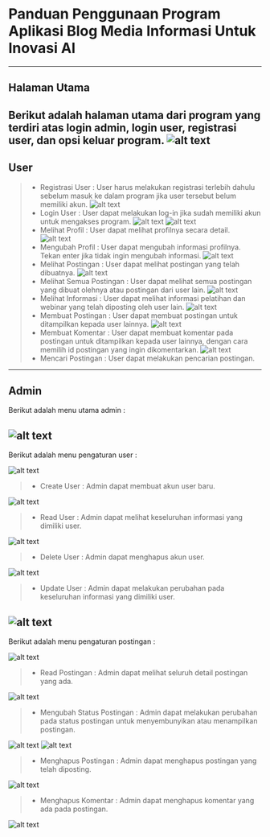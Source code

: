 # Panduan Penggunaan Program Aplikasi Blog Media Informasi Untuk Inovasi AI
---

## Halaman Utama
Berikut adalah halaman utama dari program yang terdiri atas login admin, login user, registrasi user, dan opsi keluar program.
![alt text](<assets/Menu Utama.png>)
---

## User
>- Registrasi User : User harus melakukan registrasi terlebih dahulu sebelum masuk ke dalam program jika user tersebut belum memiliki akun.
![alt text](<assets/0. Registrasi.png>)
>- Login User : User dapat melakukan log-in jika sudah memiliki akun untuk mengakses program.
![alt text](<assets/1. Login.png>)
![alt text](<assets/2. Menu.png>)
>- Melihat Profil : User dapat melihat profilnya secara detail. 
![alt text](<assets/3. Lihat Profil.png>)
>- Mengubah Profil : User dapat mengubah informasi profilnya. Tekan enter jika tidak ingin mengubah informasi.
![alt text](<assets/4. Edit Profil.png>)
>- Melihat Postingan : User dapat melihat postingan yang telah dibuatnya.
![alt text](<assets/5. Lihat Postingan.png>)
>- Melihat Semua Postingan : User dapat melihat semua postingan yang dibuat olehnya atau postingan dari user lain.
![alt text](<assets/7. Halaman Postingan.png>)
>- Melihat Informasi : User dapat melihat informasi pelatihan dan webinar yang telah diposting oleh user lain.
![alt text](<assets/Melihat Postingan berjenis Informasi.png>)
>- Membuat Postingan : User dapat membuat postingan untuk ditampilkan kepada user lainnya.
![alt text](<assets/6. Menambahkan Postingan.png>)
>- Membuat Komentar : User dapat membuat komentar pada postingan untuk ditampilkan kepada user lainnya, dengan cara memilih id postingan yang ingin dikomentarkan.
![alt text](<assets/8. Menambahkan komentar.png>)
>- Mencari Postingan : User dapat melakukan pencarian postingan.
---

## Admin
Berikut adalah menu utama admin : 

![alt text](<assets/2. Menu Admin.png>)
---

Berikut adalah menu pengaturan user :

![alt text](<assets/3. Menu Manajemen User.png>)
>- Create User : Admin dapat membuat akun user baru.

![alt text](<assets/4. Create User.png>)
>- Read User : Admin dapat melihat keseluruhan informasi yang dimiliki user.

![alt text](<assets/5. Read User.png>)
>- Delete User : Admin dapat menghapus akun user.

![alt text](<assets/7. Delete User.png>)
>- Update User : Admin dapat melakukan perubahan pada keseluruhan informasi yang dimiliki user.

![alt text](<assets/6. Edit User.png>)
---

Berikut adalah menu pengaturan postingan :

![alt text](<assets/8. Menu Manajemen Postingan.png>)
>- Read Postingan : Admin dapat melihat seluruh detail postingan yang ada.

![alt text](<assets/9. Read Postingan.png>)
>- Mengubah Status Postingan : Admin dapat melakukan perubahan pada status postingan untuk menyembunyikan atau menampilkan postingan.

![alt text](<assets/11.  Ubah Status.png>)
![alt text](<assets/16. Ubah Status Belum Disetujui.png>)
>- Menghapus Postingan : Admin dapat menghapus postingan yang telah diposting.

![alt text](<assets/13. Hapus Postingan.png>)
>- Menghapus Komentar : Admin dapat menghapus komentar yang ada pada postingan.

![alt text](<assets/12. Hapus Komentar.png>)
